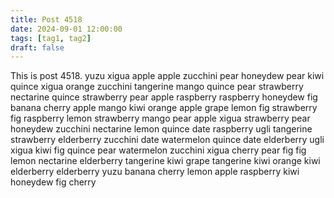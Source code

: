 ```yaml
---
title: Post 4518
date: 2024-09-01 12:00:00
tags: [tag1, tag2]
draft: false
---
```

This is post 4518.
yuzu
xigua
apple
apple
zucchini
pear
honeydew
pear
kiwi
quince
xigua
orange
zucchini
tangerine
mango
quince
pear
strawberry
nectarine
quince
strawberry
pear
apple
raspberry
raspberry
honeydew
fig
banana
cherry
apple
mango
kiwi
orange
apple
grape
lemon
fig
strawberry
fig
raspberry
lemon
strawberry
mango
pear
apple
xigua
strawberry
pear
honeydew
zucchini
nectarine
lemon
quince
date
raspberry
ugli
tangerine
strawberry
elderberry
zucchini
date
watermelon
quince
date
elderberry
ugli
xigua
kiwi
fig
quince
pear
watermelon
zucchini
xigua
cherry
pear
fig
fig
lemon
nectarine
elderberry
tangerine
kiwi
grape
tangerine
kiwi
orange
kiwi
elderberry
elderberry
yuzu
banana
cherry
lemon
apple
raspberry
kiwi
honeydew
fig
cherry

